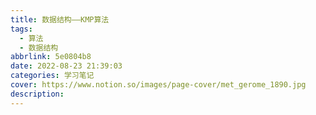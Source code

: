 ```yaml
---
title: 数据结构——KMP算法
tags: 
  - 算法
  - 数据结构
abbrlink: 5e0804b8
date: 2022-08-23 21:39:03
categories: 学习笔记
cover: https://www.notion.so/images/page-cover/met_gerome_1890.jpg
description: 
---
```

